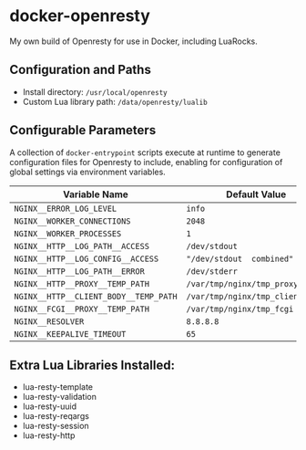 # docker-openresty
My own build of Openresty for use in Docker, including LuaRocks.

## Configuration and Paths
  - Install directory: `/usr/local/openresty`
  - Custom Lua library path: `/data/openresty/lualib`

## Configurable Parameters
A collection of `docker-entrypoint` scripts execute at runtime to generate
configuration files for Openresty to include, enabling for configuration of
global settings via environment variables.

| Variable Name                         | Default Value                    |
| ------------------------------------- | -------------------------------- |
| `NGINX__ERROR_LOG_LEVEL`              | `info`                           |
| `NGINX__WORKER_CONNECTIONS`           | `2048`                           |
| `NGINX__WORKER_PROCESSES`             | `1`                              |
| `NGINX__HTTP__LOG_PATH__ACCESS`       | `/dev/stdout`                    |
| `NGINX__HTTP__LOG_CONFIG__ACCESS`     | `"/dev/stdout  combined"`        |
| `NGINX__HTTP__LOG_PATH__ERROR`        | `/dev/stderr`                    |
| `NGINX__HTTP__PROXY__TEMP_PATH`       | `/var/tmp/nginx/tmp_proxy`       |
| `NGINX__HTTP__CLIENT_BODY__TEMP_PATH` | `/var/tmp/nginx/tmp_client_body` |
| `NGINX__FCGI__PROXY__TEMP_PATH`       | `/var/tmp/nginx/tmp_fcgi`        |
| `NGINX__RESOLVER`                     | `8.8.8.8`                        |
| `NGINX__KEEPALIVE_TIMEOUT`            | `65`                             |

## Extra Lua Libraries Installed:
  - lua-resty-template
  - lua-resty-validation
  - lua-resty-uuid
  - lua-resty-reqargs
  - lua-resty-session
  - lua-resty-http
